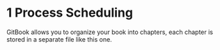 # 1 Process Scheduling

GitBook allows you to organize your book into chapters, each chapter is stored in a separate file like this one.
